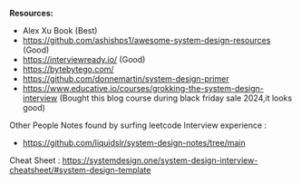 **Resources:**

- Alex Xu Book (Best)
- https://github.com/ashishps1/awesome-system-design-resources (Good)
- https://interviewready.io/ (Good)
- https://bytebytego.com/
- https://github.com/donnemartin/system-design-primer
- https://www.educative.io/courses/grokking-the-system-design-interview (Bought this blog course during black friday sale 2024,it looks good)



Other People Notes found by surfing leetcode Interview experience :
- https://github.com/liquidslr/system-design-notes/tree/main
  
Cheat Sheet : https://systemdesign.one/system-design-interview-cheatsheet/#system-design-template
